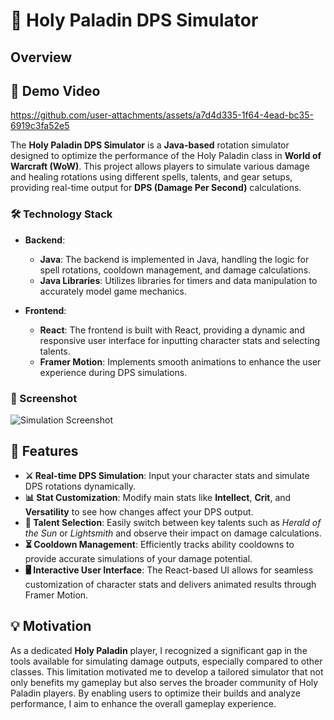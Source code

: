 # 🌟 Holy Paladin DPS Simulator

## Overview
        

## 🎥 Demo Video

https://github.com/user-attachments/assets/a7d4d335-1f64-4ead-bc35-6919c3fa52e5



The **Holy Paladin DPS Simulator** is a **Java-based** rotation simulator designed to optimize the performance of the Holy Paladin class in **World of Warcraft (WoW)**. This project allows players to simulate various damage and healing rotations using different spells, talents, and gear setups, providing real-time output for **DPS (Damage Per Second)** calculations.

### 🛠 Technology Stack

- **Backend**: 
  - **Java**: The backend is implemented in Java, handling the logic for spell rotations, cooldown management, and damage calculations.
  - **Java Libraries**: Utilizes libraries for timers and data manipulation to accurately model game mechanics.

- **Frontend**: 
  - **React**: The frontend is built with React, providing a dynamic and responsive user interface for inputting character stats and selecting talents.
  - **Framer Motion**: Implements smooth animations to enhance the user experience during DPS simulations.

### 📸 Screenshot

![Simulation Screenshot](https://github.com/user-attachments/assets/ebf7606b-088a-41e0-8f29-e41b180ae44e)

## 🌈 Features

- **⚔️ Real-time DPS Simulation**: Input your character stats and simulate DPS rotations dynamically.
- **📊 Stat Customization**: Modify main stats like **Intellect**, **Crit**, and **Versatility** to see how changes affect your DPS output.
- **🌟 Talent Selection**: Easily switch between key talents such as *Herald of the Sun* or *Lightsmith* and observe their impact on damage calculations.
- **⏳ Cooldown Management**: Efficiently tracks ability cooldowns to provide accurate simulations of your damage potential.
- **🖥️ Interactive User Interface**: The React-based UI allows for seamless customization of character stats and delivers animated results through Framer Motion.

## 💡 Motivation

As a dedicated **Holy Paladin** player, I recognized a significant gap in the tools available for simulating damage outputs, especially compared to other classes. This limitation motivated me to develop a tailored simulator that not only benefits my gameplay but also serves the broader community of Holy Paladin players. By enabling users to optimize their builds and analyze performance, I aim to enhance the overall gameplay experience.
